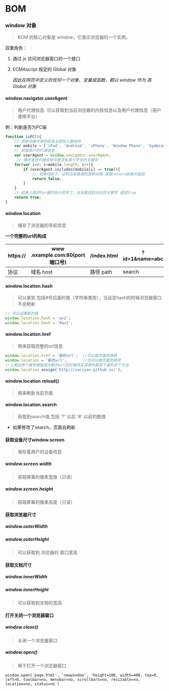 # BOM

### window 对象

>   BOM 的核心对象是 window，它表示浏览器的一个实例。

双重角色： 

1.  通过 js 访问浏览器窗口的一个接口

2.  ECMAscript 规定的 Global 对象

    *因此在网页中定义的任何一个对象、变量或函数，都以 window 作为 其 Global 对象*



#### window.navigator.userAgent

>   用户代理信息.
>   可以获取到当前浏览器的内核信息以及用户代理信息（用户使用平台）

例：判断是否为PC端

```javascript
function isPC(){
    // 把移动端平带的信息全部加入数组中
	var mobile = ['iPad', 'Android', 'iPhone', 'Window Phone', 'Symbian'];
  	// 获取用户的代理信息
	var userAgent = window.navigator.userAgent;
	 // 循环查找代理信息中是否有某个平台的关键字
	for(var i=0; i<mobile.length; i++){
    	if (userAgent.includes(mobile[i] == true)){
          	// 如果找到了，证明当前使用的是移动端 直接return结束并返回
          	return false;
    	}
	}
  	// 如果上面的for循环执行完毕了，也没查找到对应的关键字 返回true
	return true;
}
```

#### window.location

>   储存了浏览器的导航信息

**一个完整的url的构成**

| https:// | www .example.com:80(port 端口号) | /index.html | ?id=1&name=abc | #a1  |
| -------- | ----------------------------- | ----------- | -------------- | ---- |
| 协议       | 域名 host                       | 路径 path     | search         | hash |

#### window.location.hash

>   可以拿到 包括#号后面的值（字符串类型），当设定hash的时候浏览器窗口不会刷新

```javascript
// 可以设置新的值
window.location.hash = 'a=2';
window.location.hash = '#a=2';
```

#### window.location.href

>   用来获取完整的url信息

```javascript
window.location.href = '新的url';  //可以做页面的跳转
window.location = '新的url'; 		 //也可以做页面的跳转
//上面这两个属性被赋值为新的url的时候其实调用的都是下面的这个方法
window.location.assign('http://varcyan.github.io/');
```

#### window.location.reload()

>   用来刷新当前页面

#### window.location.search

>   获取到search值,包括 '?' 以后 '#' 以前的数值

-   如果修改了search，页面会刷新

#### 获取设备尺寸window.screen

>   保存着用户的设备信息

##### window.screen.width

>   获取屏幕的像素宽度（只读）

##### window.screen.height

>   获取屏幕的像素高度（只读）

#### 获取浏览器尺寸

##### window.outerWidth

##### window.outerHeight

>   可以获取到 浏览器的 窗口宽高

#### 获取文档尺寸

##### window.innerWidth

##### window.innerHeight

>   可以获取到文档的宽高

#### 打开关闭一个浏览器窗口

##### window.close()

>   关闭一个浏览器窗口

##### window.open()

>   用于打开一个浏览器窗口

```
window.open('page.html', 'newwindow', 'height=100, width=400, top=0, left=0, toolbar=no, menubar=no, scrollbars=no, resizable=no, location=no, status=no')
```


